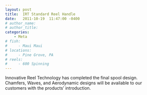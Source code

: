 ```yaml
---
layout: post
title:  IRT Standard Reel Handle
date:   2011-10-19  11:47:00 -0400
# author_name: 
# author_title: 
categories: 
    - Meta
# fish: 
#     - Maui Maui
# locations:
#     - Pine Grove, PA
# reels:
#     - 600 Spinning
---
```


Innovative Reel Technology has completed the final spool design. Chamfers, Waves, and Aerodynamic designs will be available to our customers with the products’ introduction.